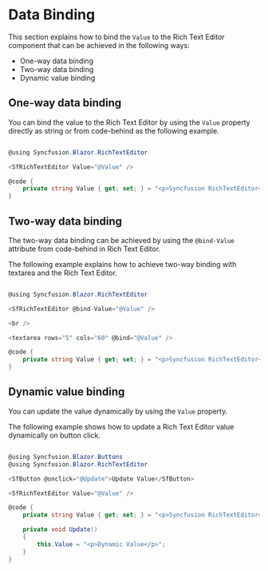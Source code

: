 # Data Binding

This section explains how to bind the `Value` to the Rich Text Editor component that can be achieved in the following ways:

* One-way data binding
* Two-way data binding
* Dynamic value binding

## One-way data binding

You can bind the value to the Rich Text Editor by using the `Value` property directly as string or from code-behind as the following example.

```csharp

@using Syncfusion.Blazor.RichTextEditor

<SfRichTextEditor Value="@Value" />

@code {
    private string Value { get; set; } = "<p>Syncfusion RichTextEditor</p>";
}

```

## Two-way data binding

The two-way data binding can be achieved by using the `@bind-Value` attribute from code-behind in Rich Text Editor.

The following example explains how to achieve two-way binding with textarea and the Rich Text Editor.

```csharp

@using Syncfusion.Blazor.RichTextEditor

<SfRichTextEditor @bind-Value="@Value" />

<br />

<textarea rows="5" cols="60" @bind="@Value" />

@code {
    private string Value { get; set; } = "<p>Syncfusion RichTextEditor</p>";
}

```

## Dynamic value binding

You can update the value dynamically by using the `Value` property.

The following example shows how to update a Rich Text Editor value dynamically on button click.

```csharp

@using Syncfusion.Blazor.Buttons
@using Syncfusion.Blazor.RichTextEditor

<SfButton @onclick="@Update">Update Value</SfButton>

<SfRichTextEditor Value="@Value" />

@code {
    private string Value { get; set; } = "<p>Syncfusion RichTextEditor</p>";

    private void Update()
    {
        this.Value = "<p>Dynamic Value</p>";
    }
}

```